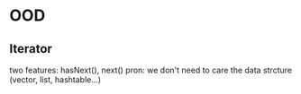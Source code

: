 # OOD

## Iterator
two features: hasNext(), next()
pron: we don't need to care the data strcture (vector, list, hashtable...)
